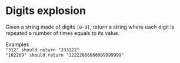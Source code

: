 # Digits explosion

Given a string made of digits ```[0-9]```, return a string where each digit is repeated a number of times equals to its value.

Examples  
```"312" should return "333122"```  
```"102269" should return "12222666666999999999"```
